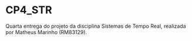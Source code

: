 # CP4_STR
Quarta entrega do projeto da disciplina Sistemas de Tempo Real, realizada por Matheus Marinho (RM83129).
